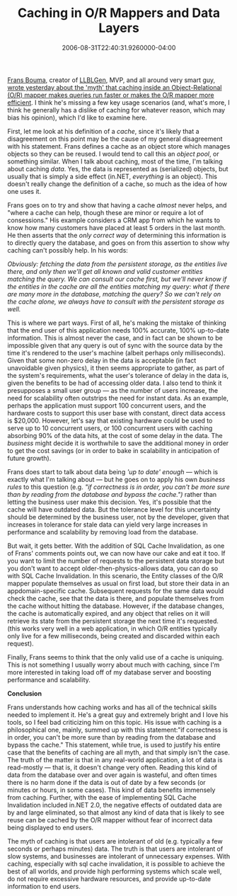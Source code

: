 ﻿---
title: Caching in O/R Mappers and Data Layers
date: "2006-08-31T22:40:31.9260000-04:00"
description: Frans Bouma, creator of LLBLGen, MVP, and all around very smart
featuredImage: img/caching-in-o-r-mappers-and-data-layers-featured.png
---

[Frans Bouma](http://weblogs.asp.net/fbouma), creator of [LLBLGen](http://llblgen.com/), MVP, and all around very smart guy, [wrote yesterday about the 'myth' that caching inside an Object-Relational (O/R) mapper makes queries run faster or makes the O/R mapper more efficient](http://csharpfeeds.com/post.aspx?id=1593). I think he's missing a few key usage scenarios (and, what's more, I think he generally has a dislike of caching for whatever reason, which may bias his opinion), which I'd like to examine here.

First, let me look at his definition of a *cache*, since it's likely that a disagreement on this point may be the cause of my general disagreement with his statement. Frans defines a cache as an object store which manages objects so they can be reused. I would tend to call this an *object pool*, or something similar. When I talk about caching, most of the time, I'm talking about caching *data*. Yes, the data is represented as (serialized) objects, but usually that is simply a side effect (in.NET, *everything* is an object). This doesn't really change the definition of a cache, so much as the idea of how one uses it.

Frans goes on to try and show that having a cache *almost* never helps, and "where a cache can help, though these are minor or require a lot of consessions." His example considers a CRM app from which he wants to know how many customers have placed at least 5 orders in the last month. He then asserts that the *only correct way* of determining this information is to directly query the database, and goes on from this assertion to show why caching can't possibly help. In his words:

*Obviously: fetching the data from the persistent storage, as the entities live there, and only then we'll get all known and valid customer entities matching the query. We can consult our cache first, but we'll never know if the entities in the cache are all the entities matching my query: what if there are many more in the database, matching the query? So we can't rely on the cache alone, we always have to consult with the persistent storage as well.*

This is where we part ways. First of all, he's making the mistake of thinking that the end user of this application needs 100% accurate, 100% up-to-date information. This is almost never the case, and in fact can be shown to be impossible given that any query is out of sync with the source data by the time it's rendered to the user's machine (albeit perhaps only milliseconds). Given that some non-zero delay in the data is acceptable (in fact unavoidable given physics), it then seems appropriate to gather, as part of the system's requirements, what the user's tolerance of delay in the data is, given the benefits to be had of accessing older data. I also tend to think it presupposes a small user group — as the number of users increase, the need for scalability often outstrips the need for instant data. As an example, perhaps the application must support 100 concurrent users, and the hardware costs to support this user base with constant, direct data access is $20,000. However, let's say that existing hardware could be used to serve up to 10 concurrent users, or 100 concurrent users with caching absorbing 90% of the data hits, at the cost of some delay in the data. The *business* might decide it is worthwhile to save the additional money in order to get the cost savings (or in order to bake in scalability in anticipation of future growth).

Frans does start to talk about data being *'up to date' enough* — which is exactly what I'm talking about — but he goes on to apply his own *business rules* to this question (e.g. *"if correctness is in order, you can't be more sure than by reading from the database and bypass the cache.")* rather than letting the business user make this decision. Yes, it's possible that the cache will have outdated data. But the tolerance level for this uncertainty should be determined by the business user, not by the developer, given that increases in tolerance for stale data can yield very large increases in performance and scalability by removing load from the database.

But wait, it gets better. With the addition of SQL Cache Invalidation, as one of Frans' comments points out, we can now have our cake and eat it too. If you want to limit the number of requests to the persistent data storage but you don't want to accept older-then-physics-allows data, you can do so with SQL Cache Invalidation. In this scenario, the Entity classes of the O/R mapper populate themselves as usual on first load, but store their data in an appdomain-specific cache. Subsequent requests for the same data would check the cache, see that the data is there, and populate themselves from the cache without hitting the database. However, if the database changes, the cache is automatically expired, and any object that relies on it will retrieve its state from the persistent storage the next time it's requested. (this works very well in a web application, in which O/R entities typically only live for a few milliseconds, being created and discarded within each request).

Finally, Frans seems to think that the only valid use of a cache is uniquing. This is not something I usually worry about much with caching, since I'm more interested in taking load off of my database server and boosting performance and scalability.

**Conclusion**

Frans understands how caching works and has all of the technical skills needed to implement it. He's a great guy and extremely bright and I love his tools, so I feel bad criticizing him on this topic. His issue with caching is a philosophical one, mainly, summed up with this statement:"if correctness is in order, you can't be more sure than by reading from the database and bypass the cache." This statement, while true, is used to justify his entire case that the benefits of caching are all myth, and that simply isn't the case. The truth of the matter is that in any real-world application, a lot of data is read-mostly — that is, it doesn't change very often. Reading this kind of data from the database over and over again is wasteful, and often times there is no harm done if the data is out of date by a few seconds (or minutes or hours, in some cases). This kind of data benefits immensely from caching. Further, with the ease of implementing SQL Cache Invalidation included in.NET 2.0, the negative effects of outdated data are by and large eliminated, so that almost any kind of data that is likely to see reuse can be cached by the O/R mapper without fear of incorrect data being displayed to end users.

The myth of caching is that users are intolerant of old (e.g. typically a few seconds or perhaps minutes) data. The truth is that users are intolerant of slow systems, and businesses are intolerant of unnecessary expenses. With caching, especially with sql cache invalidation, it is possible to achieve the best of all worlds, and provide high performing systems which scale well, do not require excessive hardware resources, and provide up-to-date information to end users.

